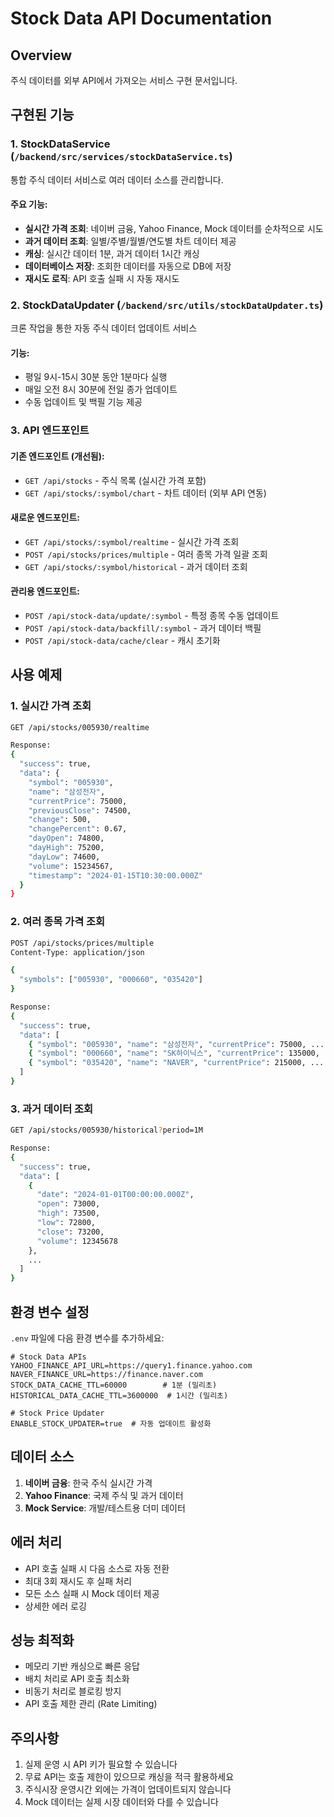 # Stock Data API Documentation

## Overview
주식 데이터를 외부 API에서 가져오는 서비스 구현 문서입니다.

## 구현된 기능

### 1. StockDataService (`/backend/src/services/stockDataService.ts`)
통합 주식 데이터 서비스로 여러 데이터 소스를 관리합니다.

#### 주요 기능:
- **실시간 가격 조회**: 네이버 금융, Yahoo Finance, Mock 데이터를 순차적으로 시도
- **과거 데이터 조회**: 일별/주별/월별/연도별 차트 데이터 제공
- **캐싱**: 실시간 데이터 1분, 과거 데이터 1시간 캐싱
- **데이터베이스 저장**: 조회한 데이터를 자동으로 DB에 저장
- **재시도 로직**: API 호출 실패 시 자동 재시도

### 2. StockDataUpdater (`/backend/src/utils/stockDataUpdater.ts`)
크론 작업을 통한 자동 주식 데이터 업데이트 서비스

#### 기능:
- 평일 9시-15시 30분 동안 1분마다 실행
- 매일 오전 8시 30분에 전일 종가 업데이트
- 수동 업데이트 및 백필 기능 제공

### 3. API 엔드포인트

#### 기존 엔드포인트 (개선됨):
- `GET /api/stocks` - 주식 목록 (실시간 가격 포함)
- `GET /api/stocks/:symbol/chart` - 차트 데이터 (외부 API 연동)

#### 새로운 엔드포인트:
- `GET /api/stocks/:symbol/realtime` - 실시간 가격 조회
- `POST /api/stocks/prices/multiple` - 여러 종목 가격 일괄 조회
- `GET /api/stocks/:symbol/historical` - 과거 데이터 조회

#### 관리용 엔드포인트:
- `POST /api/stock-data/update/:symbol` - 특정 종목 수동 업데이트
- `POST /api/stock-data/backfill/:symbol` - 과거 데이터 백필
- `POST /api/stock-data/cache/clear` - 캐시 초기화

## 사용 예제

### 1. 실시간 가격 조회
```bash
GET /api/stocks/005930/realtime

Response:
{
  "success": true,
  "data": {
    "symbol": "005930",
    "name": "삼성전자",
    "currentPrice": 75000,
    "previousClose": 74500,
    "change": 500,
    "changePercent": 0.67,
    "dayOpen": 74800,
    "dayHigh": 75200,
    "dayLow": 74600,
    "volume": 15234567,
    "timestamp": "2024-01-15T10:30:00.000Z"
  }
}
```

### 2. 여러 종목 가격 조회
```bash
POST /api/stocks/prices/multiple
Content-Type: application/json

{
  "symbols": ["005930", "000660", "035420"]
}

Response:
{
  "success": true,
  "data": [
    { "symbol": "005930", "name": "삼성전자", "currentPrice": 75000, ... },
    { "symbol": "000660", "name": "SK하이닉스", "currentPrice": 135000, ... },
    { "symbol": "035420", "name": "NAVER", "currentPrice": 215000, ... }
  ]
}
```

### 3. 과거 데이터 조회
```bash
GET /api/stocks/005930/historical?period=1M

Response:
{
  "success": true,
  "data": [
    {
      "date": "2024-01-01T00:00:00.000Z",
      "open": 73000,
      "high": 73500,
      "low": 72800,
      "close": 73200,
      "volume": 12345678
    },
    ...
  ]
}
```

## 환경 변수 설정

`.env` 파일에 다음 환경 변수를 추가하세요:

```env
# Stock Data APIs
YAHOO_FINANCE_API_URL=https://query1.finance.yahoo.com
NAVER_FINANCE_URL=https://finance.naver.com
STOCK_DATA_CACHE_TTL=60000        # 1분 (밀리초)
HISTORICAL_DATA_CACHE_TTL=3600000  # 1시간 (밀리초)

# Stock Price Updater
ENABLE_STOCK_UPDATER=true  # 자동 업데이트 활성화
```

## 데이터 소스

1. **네이버 금융**: 한국 주식 실시간 가격
2. **Yahoo Finance**: 국제 주식 및 과거 데이터
3. **Mock Service**: 개발/테스트용 더미 데이터

## 에러 처리

- API 호출 실패 시 다음 소스로 자동 전환
- 최대 3회 재시도 후 실패 처리
- 모든 소스 실패 시 Mock 데이터 제공
- 상세한 에러 로깅

## 성능 최적화

- 메모리 기반 캐싱으로 빠른 응답
- 배치 처리로 API 호출 최소화
- 비동기 처리로 블로킹 방지
- API 호출 제한 관리 (Rate Limiting)

## 주의사항

1. 실제 운영 시 API 키가 필요할 수 있습니다
2. 무료 API는 호출 제한이 있으므로 캐싱을 적극 활용하세요
3. 주식시장 운영시간 외에는 가격이 업데이트되지 않습니다
4. Mock 데이터는 실제 시장 데이터와 다를 수 있습니다